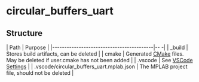 
# circular_buffers_uart

## Structure

| Path                                     | Purpose                                                                                              |
|------------------------------------------|--                                                                                                   -|
| _build                                   | Stores build artifacts, can be deleted                                                               |
| cmake                                    | Generated [CMake](https://cmake.org/) files. May be deleted if user.cmake has not been added         |
| .vscode                                  | See [VSCode Settings](https://code.visualstudio.com/docs/getstarted/settings)                        |
| .vscode/circular_buffers_uart.mplab.json | The MPLAB project file, should not be deleted                                                        |
